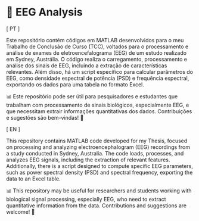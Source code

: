 # 🧠 EEG Analysis  

[ PT ]

Este repositório contém códigos em MATLAB desenvolvidos para o meu Trabalho de Conclusão de Curso (TCC), voltados para o processamento e análise de exames de eletroencefalograma (EEG) de um estudo realizado em Sydney, Austrália. O código realiza o carregamento, processamento e análise dos sinais de EEG, incluindo a extração de características relevantes. Além disso, há um script específico para calcular parâmetros do EEG, como densidade espectral de potência (PSD) e frequência espectral, exportando os dados para uma tabela no formato Excel.  

📊 Este repositório pode ser útil para pesquisadores e estudantes que trabalham com processamento de sinais biológicos, especialmente EEG, e que necessitam extrair informações quantitativas dos dados. Contribuições e sugestões são bem-vindas! 🚀

[ EN ]

This repository contains MATLAB code developed for my Thesis, focused on processing and analyzing electroencephalogram (EEG) recordings from a study conducted in Sydney, Australia. The code loads, processes, and analyzes EEG signals, including the extraction of relevant features. Additionally, there is a script designed to compute specific EEG parameters, such as power spectral density (PSD) and spectral frequency, exporting the data to an Excel table.

📊 This repository may be useful for researchers and students working with biological signal processing, especially EEG, who need to extract quantitative information from the data. Contributions and suggestions are welcome! 🚀
